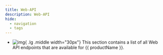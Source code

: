 ```yaml
---
title: Web-API
description: Web-API
hide:
  - navigation
  - tags
---
```


<div class="grid cards" markdown>

-   ![img](site:assets/images/logos/theo-thumbs.png){ .lg .middle width="30px"} This section contains a list of all Web API endpoints that are available for {{ productName }}.

</div>


